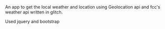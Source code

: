 An app to get the local weather and location using Geolocation api and fcc's weather api written in glitch.

Used jquery and bootstrap
